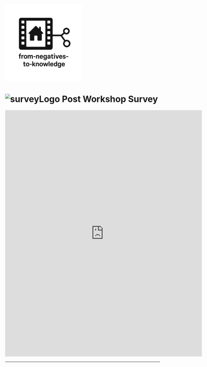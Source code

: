 <link rel="stylesheet" href="style.css">

<p align="left">
  <a href="https://darnellemelvin.github.io/from-negatives-to-knowledge">
    <img src="assets/images/negative2nodeInverse_logo.png" alt="Home" style="height: 250px;">
  </a>
</p>

# <img width="40" height="40" alt="surveyLogo" src="https://github.com/user-attachments/assets/e67a50e0-ec09-4a61-80e2-6d1ee192b5e0" /> Post Workshop Survey
<iframe src="https://docs.google.com/forms/d/e/1FAIpQLSdwH5CL7ZOX6Rmg3jwPprc66NpNFuk2ZI--g74DPj3gXSZBkQ/viewform?embedded=true" width="640" height="800" frameborder="0" marginheight="0" marginwidth="0">Loading…</iframe>


---
